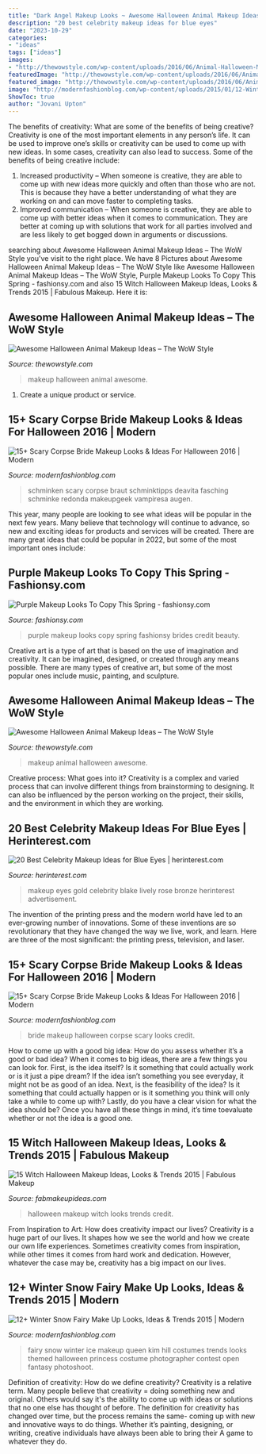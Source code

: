 ```yaml
---
title: "Dark Angel Makeup Looks ~ Awesome Halloween Animal Makeup Ideas – The Wow Style"
description: "20 best celebrity makeup ideas for blue eyes"
date: "2023-10-29"
categories:
- "ideas"
tags: ["ideas"]
images:
- "http://thewowstyle.com/wp-content/uploads/2016/06/Animal-Halloween-Makeup-Idea.jpg"
featuredImage: "http://thewowstyle.com/wp-content/uploads/2016/06/Animal-Halloween-Makeup-Idea.jpg"
featured_image: "http://thewowstyle.com/wp-content/uploads/2016/06/Animal-Halloween-Makeup-Idea.jpg"
image: "http://modernfashionblog.com/wp-content/uploads/2015/01/12-Winter-Snow-Fairy-Make-Up-Looks-Ideas-Trends-2015-10.jpg"
ShowToc: true
author: "Jovani Upton"
---
```



The benefits of creativity: What are some of the benefits of being creative?
Creativity is one of the most important elements in any person’s life. It can be used to improve one’s skills or creativity can be used to come up with new ideas. In some cases, creativity can also lead to success. Some of the benefits of being creative include: 
1. Increased productivity – When someone is creative, they are able to come up with new ideas more quickly and often than those who are not. This is because they have a better understanding of what they are working on and can move faster to completing tasks. 
2. Improved communication – When someone is creative, they are able to come up with better ideas when it comes to communication. They are better at coming up with solutions that work for all parties involved and are less likely to get bogged down in arguments or discussions. 

	

		
searching about Awesome Halloween Animal Makeup Ideas – The WoW Style you've visit to the right place. We have 8 Pictures about Awesome Halloween Animal Makeup Ideas – The WoW Style like Awesome Halloween Animal Makeup Ideas – The WoW Style, Purple Makeup Looks To Copy This Spring - fashionsy.com and also 15 Witch Halloween Makeup Ideas, Looks &amp; Trends 2015 | Fabulous Makeup. Here it is:
		
    
## Awesome Halloween Animal Makeup Ideas – The WoW Style

<img loading=lazy src="http://thewowstyle.com/wp-content/uploads/2016/06/Creative-Animal-Halloween-Makeup.jpg" onerror="this.onerror=null;this.src='https://tse3.mm.bing.net/th?id=OIP.N1WTnNBKUeZ-oubTYwLd2wHaLH&amp;pid=15.1';" alt="Awesome Halloween Animal Makeup Ideas – The WoW Style">

_Source: thewowstyle.com_

>makeup halloween animal awesome. 

	

1. Create a unique product or service.

    
## 15+ Scary Corpse Bride Makeup Looks &amp; Ideas For Halloween 2016 | Modern

<img loading=lazy src="https://modernfashionblog.com/wp-content/uploads/2016/09/15-Scary-Corpse-Bride-Makeup-Looks-Ideas-For-Halloween-2016-9.jpg" onerror="this.onerror=null;this.src='https://tse2.mm.bing.net/th?id=OIP.T0-83liKRTMhkUIYQSRVFgAAAA&amp;pid=15.1';" alt="15+ Scary Corpse Bride Makeup Looks &amp; Ideas For Halloween 2016 | Modern">

_Source: modernfashionblog.com_

>schminken scary corpse braut schminktipps deavita fasching schminke redonda makeupgeek vampiresa augen. 

	

This year, many people are looking to see what ideas will be popular in the next few years. Many believe that technology will continue to advance, so new and exciting ideas for products and services will be created. There are many great ideas that could be popular in 2022, but some of the most important ones include: 

    
## Purple Makeup Looks To Copy This Spring - Fashionsy.com

<img loading=lazy src="http://fashionsy.com/wp-content/uploads/2015/01/Purple-5.jpg" onerror="this.onerror=null;this.src='https://tse1.mm.bing.net/th?id=OIP.s-aZKwq6iEoKMx5UbvU9KgHaLH&amp;pid=15.1';" alt="Purple Makeup Looks To Copy This Spring - fashionsy.com">

_Source: fashionsy.com_

>purple makeup looks copy spring fashionsy brides credit beauty. 

	

Creative art is a type of art that is based on the use of imagination and creativity. It can be imagined, designed, or created through any means possible. There are many types of creative art, but some of the most popular ones include music, painting, and sculpture.

    
## Awesome Halloween Animal Makeup Ideas – The WoW Style

<img loading=lazy src="http://thewowstyle.com/wp-content/uploads/2016/06/Animal-Halloween-Makeup-Idea.jpg" onerror="this.onerror=null;this.src='https://tse2.mm.bing.net/th?id=OIP.efAaP_EK8KRUlqWCTRRwMgHaK8&amp;pid=15.1';" alt="Awesome Halloween Animal Makeup Ideas – The WoW Style">

_Source: thewowstyle.com_

>makeup animal halloween awesome. 

	

Creative process: What goes into it?
Creativity is a complex and varied process that can involve different things from brainstorming to designing. It can also be influenced by the person working on the project, their skills, and the environment in which they are working.

    
## 20 Best Celebrity Makeup Ideas For Blue Eyes | Herinterest.com

<img loading=lazy src="http://www.herinterest.com/wp-content/uploads/2014/10/Makeup-look-for-blue-eyes_031.jpg" onerror="this.onerror=null;this.src='https://tse1.mm.bing.net/th?id=OIP.GG8hsQtTPh7TsBXqv61aWgHaKb&amp;pid=15.1';" alt="20 Best Celebrity Makeup Ideas for Blue Eyes | herinterest.com">

_Source: herinterest.com_

>makeup eyes gold celebrity blake lively rose bronze herinterest advertisement. 

	

The invention of the printing press and the modern world have led to an ever-growing number of innovations. Some of these inventions are so revolutionary that they have changed the way we live, work, and learn. Here are three of the most significant: the printing press, television, and laser.

    
## 15+ Scary Corpse Bride Makeup Looks &amp; Ideas For Halloween 2016 | Modern

<img loading=lazy src="http://modernfashionblog.com/wp-content/uploads/2016/09/15-Scary-Corpse-Bride-Makeup-Looks-Ideas-For-Halloween-2016-15.jpg" onerror="this.onerror=null;this.src='https://tse2.mm.bing.net/th?id=OIP.LK-F9w2hTfPHFkd98DBw_gHaLE&amp;pid=15.1';" alt="15+ Scary Corpse Bride Makeup Looks &amp; Ideas For Halloween 2016 | Modern">

_Source: modernfashionblog.com_

>bride makeup halloween corpse scary looks credit. 

	

How to come up with a good big idea: How do you assess whether it’s a good or bad idea?
When it comes to big ideas, there are a few things you can look for. First, is the idea itself? Is it something that could actually work or is it just a pipe dream? If the idea isn’t something you see everyday, it might not be as good of an idea. Next, is the feasibility of the idea? Is it something that could actually happen or is it something you think will only take a while to come up with? Lastly, do you have a clear vision for what the idea should be? Once you have all these things in mind, it’s time toevaluate whether or not the idea is a good one.

    
## 15 Witch Halloween Makeup Ideas, Looks &amp; Trends 2015 | Fabulous Makeup

<img loading=lazy src="http://fabmakeupideas.com/wp-content/uploads/2015/10/15-Witch-Halloween-Makeup-Ideas-Looks-Trends-2015-12.jpg" onerror="this.onerror=null;this.src='https://tse3.mm.bing.net/th?id=OIP.Y9B6t0zYfY3zIWpNhr_JZgHaLH&amp;pid=15.1';" alt="15 Witch Halloween Makeup Ideas, Looks &amp; Trends 2015 | Fabulous Makeup">

_Source: fabmakeupideas.com_

>halloween makeup witch looks trends credit. 

	

From Inspiration to Art: How does creativity impact our lives?
Creativity is a huge part of our lives. It shapes how we see the world and how we create our own life experiences. Sometimes creativity comes from inspiration, while other times it comes from hard work and dedication. However, whatever the case may be, creativity has a big impact on our lives.

    
## 12+ Winter Snow Fairy Make Up Looks, Ideas &amp; Trends 2015 | Modern

<img loading=lazy src="http://modernfashionblog.com/wp-content/uploads/2015/01/12-Winter-Snow-Fairy-Make-Up-Looks-Ideas-Trends-2015-10.jpg" onerror="this.onerror=null;this.src='https://tse1.mm.bing.net/th?id=OIP.q3A6U8lrGDaAsJt3QILseAHaLH&amp;pid=15.1';" alt="12+ Winter Snow Fairy Make Up Looks, Ideas &amp; Trends 2015 | Modern">

_Source: modernfashionblog.com_

>fairy snow winter ice makeup queen kim hill costumes trends looks themed halloween princess costume photographer contest open fantasy photoshoot. 

	

Definition of creativity: How do we define creativity?
Creativity is a relative term. Many people believe that creativity = doing something new and original. Others would say it's the ability to come up with ideas or solutions that no one else has thought of before. The definition for creativity has changed over time, but the process remains the same- coming up with new and innovative ways to do things. Whether it’s painting, designing, or writing, creative individuals have always been able to bring their A game to whatever they do.

